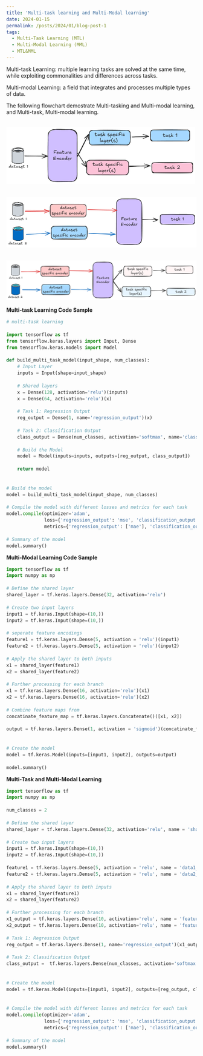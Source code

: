 ```yaml
---
title: 'Multi-task learning and Multi-Modal learning'
date: 2024-01-15
permalink: /posts/2024/01/blog-post-1
tags:
  - Multi-Task Learning (MTL)
  - Multi-Modal Learning (MML)
  - MTL&MML
---
```


Multi-task Learning: multiple learning tasks are solved at the same time, while exploiting commonalities and differences across tasks.

Multi-modal Learning: a field that integrates and processes multiple types of data. 

The following flowchart demostrate Multi-tasking and Multi-modal learning, and Multi-task, Multi-modal learning. 

<br/><img src='/images/mtl_mml/mtl.png' width="500" >

<br/><img src='/images/mtl_mml/mml.png' width="600" >

<br/><img src='/images/mtl_mml/mtl_mml.png' width="600" >


**Multi-task Learning Code Sample**

```python
# multi-task learning 

import tensorflow as tf
from tensorflow.keras.layers import Input, Dense
from tensorflow.keras.models import Model

def build_multi_task_model(input_shape, num_classes):
    # Input Layer
    inputs = Input(shape=input_shape)

    # Shared layers
    x = Dense(128, activation='relu')(inputs)
    x = Dense(64, activation='relu')(x)
    
    # Task 1: Regression Output
    reg_output = Dense(1, name='regression_output')(x)  

    # Task 2: Classification Output
    class_output = Dense(num_classes, activation='softmax', name='classification_output')(x)

    # Build the Model
    model = Model(inputs=inputs, outputs=[reg_output, class_output])
    
    return model


# Build the model
model = build_multi_task_model(input_shape, num_classes)

# Compile the model with different losses and metrics for each task
model.compile(optimizer='adam',
              loss={'regression_output': 'mse', 'classification_output': 'sparse_categorical_crossentropy'},
              metrics={'regression_output': ['mae'], 'classification_output': ['accuracy']})

# Summary of the model
model.summary()


```

**Multi-Modal Learning Code Sample**

```python
import tensorflow as tf
import numpy as np

# Define the shared layer
shared_layer = tf.keras.layers.Dense(32, activation='relu')

# Create two input layers
input1 = tf.keras.Input(shape=(10,))
input2 = tf.keras.Input(shape=(10,))

# seperate feature encodings 
feature1 = tf.keras.layers.Dense(5, activation = 'relu')(input1)
feature2 = tf.keras.layers.Dense(5, activation = 'relu')(input2)

# Apply the shared layer to both inputs
x1 = shared_layer(feature1)
x2 = shared_layer(feature2)

# Further processing for each branch
x1 = tf.keras.layers.Dense(16, activation='relu')(x1)
x2 = tf.keras.layers.Dense(16, activation='relu')(x2)

# Combine feature maps from  
concatinate_feature_map = tf.keras.layers.Concatenate()([x1, x2])

output = tf.keras.layers.Dense(1, activation = 'sigmoid')(concatinate_feature_map)


# Create the model
model = tf.keras.Model(inputs=[input1, input2], outputs=output)

model.summary()
```


**Multi-Task and Multi-Modal Learning**

```python
import tensorflow as tf
import numpy as np

num_classes = 2

# Define the shared layer
shared_layer = tf.keras.layers.Dense(32, activation='relu', name = 'shared_encoder')

# Create two input layers
input1 = tf.keras.Input(shape=(10,))
input2 = tf.keras.Input(shape=(10,))

feature1 = tf.keras.layers.Dense(5, activation = 'relu', name = 'data1_encoder')(input1)
feature2 = tf.keras.layers.Dense(5, activation = 'relu', name = 'data2_encoder')(input2)

# Apply the shared layer to both inputs
x1 = shared_layer(feature1)
x2 = shared_layer(feature2)

# Further processing for each branch
x1_output = tf.keras.layers.Dense(10, activation='relu', name = 'feature1_encoder')(x1)
x2_output = tf.keras.layers.Dense(10, activation='relu', name = 'feature2_encoder')(x2)

# Task 1: Regression Output
reg_output = tf.keras.layers.Dense(1, name='regression_output')(x1_output)  

# Task 2: Classification Output
class_output =  tf.keras.layers.Dense(num_classes, activation='softmax', name='classification_output')(x2_output)


# Create the model
model = tf.keras.Model(inputs=[input1, input2], outputs=[reg_output, class_output])


# Compile the model with different losses and metrics for each task
model.compile(optimizer='adam',
              loss={'regression_output': 'mse', 'classification_output': 'sparse_categorical_crossentropy'},
              metrics={'regression_output': ['mae'], 'classification_output': ['accuracy']})

# Summary of the model
model.summary()

```